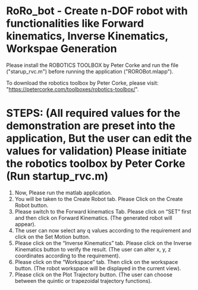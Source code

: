 # RoRo_bot - Create n-DOF robot with functionalities like Forward kinematics, Inverse Kinematics, Workspae Generation

Please install the ROBOTICS TOOLBOX by Peter Corke and run the file ("starup_rvc.m") before running the application ("ROROBot.mlapp"). 

To download the robotics toolbox by Peter Corke, please visit: "https://petercorke.com/toolboxes/robotics-toolbox/".

# STEPS: (All required values for the demonstration are preset into the application, But the user can edit the values for validation) Please initiate the robotics toolbox by Peter Corke (Run startup_rvc.m)
1) Now, Please run the matlab application.
2) You will be taken to the Create Robot tab. Please Click on the Create Robot button.
3) Please switch to the Forward kinematics Tab. Please click on “SET” first and then click on Forward Kinematics. (The generated robot will appear). 
4) The user can now select any q values according to the requirement and click on the Set Motion button.
5) Please click on the “Inverse Kinematics” tab. Please click on the Inverse Kinematics button to verify the result. (The user can alter x, y, z coordinates according to the requirement).
6) Please click on the “Workspace” tab. Then click on the workspace button. (The robot workspace will be displayed in the current view).
7) Please click on the Plot Trajectory button. (The user can choose between the quintic or trapezoidal trajectory functions).
